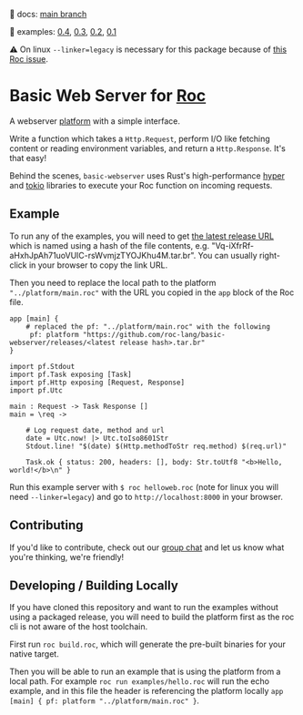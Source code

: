 :book: docs: [main branch](https://roc-lang.github.io/basic-webserver/)

:eyes: examples: [0.4](https://github.com/roc-lang/basic-webserver/tree/0.4.0/examples), [0.3](https://github.com/roc-lang/basic-webserver/tree/0.3.0/examples), [0.2](https://github.com/roc-lang/basic-webserver/tree/0.2.0/examples), [0.1](https://github.com/roc-lang/basic-webserver/tree/0.1/examples)

:warning: On linux `--linker=legacy` is necessary for this package because of [this Roc issue](https://github.com/roc-lang/roc/issues/3609).

# Basic Web Server for [Roc](https://www.roc-lang.org/)

A webserver [platform](https://github.com/roc-lang/roc/wiki/Roc-concepts-explained#platform) with a simple interface.

Write a function which takes a `Http.Request`, perform I/O like fetching content or reading environment variables, and return a `Http.Response`. It's that easy!

Behind the scenes, `basic-webserver` uses Rust's high-performance [hyper](https://hyper.rs) and [tokio](https://tokio.rs) libraries to execute your Roc function on incoming requests.

## Example

To run any of the examples, you will need to get [the latest release URL](https://github.com/roc-lang/basic-webserver/releases) which is named using a hash of the file contents, e.g. "Vq-iXfrRf-aHxhJpAh71uoVUlC-rsWvmjzTYOJKhu4M.tar.br". You can usually right-click in your browser to copy the link URL.

Then you need to replace the local path to the platform `"../platform/main.roc"` with the URL you copied in the `app` block of the Roc file.

```roc
app [main] {
    # replaced the pf: "../platform/main.roc" with the following
     pf: platform "https://github.com/roc-lang/basic-webserver/releases/<latest release hash>.tar.br"
}

import pf.Stdout
import pf.Task exposing [Task]
import pf.Http exposing [Request, Response]
import pf.Utc

main : Request -> Task Response []
main = \req ->

    # Log request date, method and url
    date = Utc.now! |> Utc.toIso8601Str
    Stdout.line! "$(date) $(Http.methodToStr req.method) $(req.url)"

    Task.ok { status: 200, headers: [], body: Str.toUtf8 "<b>Hello, world!</b>\n" }

```

Run this example server with `$ roc helloweb.roc` (note for linux you will need `--linker=legacy`) and go to `http://localhost:8000` in your browser.

## Contributing

If you'd like to contribute, check out our [group chat](https://roc.zulipchat.com) and let us know what you're thinking, we're friendly!

## Developing / Building Locally

If you have cloned this repository and want to run the examples without using a packaged release, you will need to build the platform first as the roc cli is not aware of the host toolchain.

First run `roc build.roc`, which will generate the pre-built binaries for your native target.

Then you will be able to run an example that is using the platform from a local path. For example `roc run examples/hello.roc` will run the echo example, and in this file the header is referencing the platform locally `app [main] { pf: platform "../platform/main.roc" }`.
